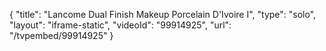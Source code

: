 {
    "title": "Lancome Dual Finish Makeup  Porcelain D'Ivoire I",
    "type": "solo",
    "layout": "iframe-static",
    "videoId": "99914925",
    "url": "\/tvpembed\/99914925"
}